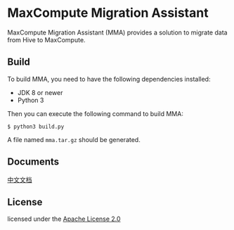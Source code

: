 # MaxCompute Migration Assistant

MaxCompute Migration Assistant (MMA) provides a solution to migrate data from Hive to MaxCompute.


## Build
To build MMA, you need to have the following dependencies installed:
- JDK 8 or newer
- Python 3

Then you can execute the following command to build MMA:
```$xslt
$ python3 build.py
```

A file named ```mma.tar.gz``` should be generated.

## Documents
[中文文档](https://github.com/aliyun/alibabacloud-maxcompute-tool-migrate/blob/master/documents/HiveToMaxCompute_zh.md)

## License
licensed under the [Apache License 2.0](https://www.apache.org/licenses/LICENSE-2.0.html)
